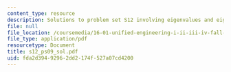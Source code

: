 ```yaml
---
content_type: resource
description: Solutions to problem set S12 involving eigenvalues and eigenvectors.
file: null
file_location: /coursemedia/16-01-unified-engineering-i-ii-iii-iv-fall-2005-spring-2006/fda2d39492962dd2174f527a07cd4200_s12_ps09_sol.pdf
file_type: application/pdf
resourcetype: Document
title: s12_ps09_sol.pdf
uid: fda2d394-9296-2dd2-174f-527a07cd4200
---
```

